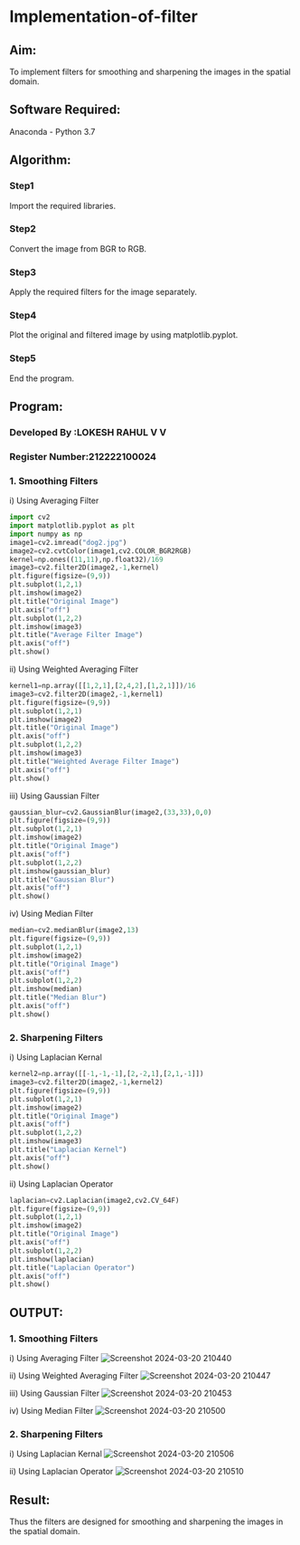 # Implementation-of-filter
## Aim:
To implement filters for smoothing and sharpening the images in the spatial domain.

## Software Required:
Anaconda - Python 3.7

## Algorithm:
### Step1
Import the required libraries.
### Step2
Convert the image from BGR to RGB.
### Step3
Apply the required filters for the image separately.
### Step4
Plot the original and filtered image by using matplotlib.pyplot.
### Step5
End the program.

## Program:
### Developed By   :LOKESH RAHUL V V
### Register Number:212222100024

### 1. Smoothing Filters

i) Using Averaging Filter
```Python
import cv2
import matplotlib.pyplot as plt
import numpy as np
image1=cv2.imread("dog2.jpg")
image2=cv2.cvtColor(image1,cv2.COLOR_BGR2RGB)
kernel=np.ones((11,11),np.float32)/169
image3=cv2.filter2D(image2,-1,kernel)
plt.figure(figsize=(9,9))
plt.subplot(1,2,1)
plt.imshow(image2)
plt.title("Original Image")
plt.axis("off")
plt.subplot(1,2,2)
plt.imshow(image3)
plt.title("Average Filter Image")
plt.axis("off")
plt.show()
```
ii) Using Weighted Averaging Filter
```Python
kernel1=np.array([[1,2,1],[2,4,2],[1,2,1]])/16
image3=cv2.filter2D(image2,-1,kernel1)
plt.figure(figsize=(9,9))
plt.subplot(1,2,1)
plt.imshow(image2)
plt.title("Original Image")
plt.axis("off")
plt.subplot(1,2,2)
plt.imshow(image3)
plt.title("Weighted Average Filter Image")
plt.axis("off")
plt.show()
```
iii) Using Gaussian Filter
```Python
gaussian_blur=cv2.GaussianBlur(image2,(33,33),0,0)
plt.figure(figsize=(9,9))
plt.subplot(1,2,1)
plt.imshow(image2)
plt.title("Original Image")
plt.axis("off")
plt.subplot(1,2,2)
plt.imshow(gaussian_blur)
plt.title("Gaussian Blur")
plt.axis("off")
plt.show()
```

iv) Using Median Filter
```Python
median=cv2.medianBlur(image2,13)
plt.figure(figsize=(9,9))
plt.subplot(1,2,1)
plt.imshow(image2)
plt.title("Original Image")
plt.axis("off")
plt.subplot(1,2,2)
plt.imshow(median)
plt.title("Median Blur")
plt.axis("off")
plt.show()
```

### 2. Sharpening Filters
i) Using Laplacian Kernal
```Python
kernel2=np.array([[-1,-1,-1],[2,-2,1],[2,1,-1]])
image3=cv2.filter2D(image2,-1,kernel2)
plt.figure(figsize=(9,9))
plt.subplot(1,2,1)
plt.imshow(image2)
plt.title("Original Image")
plt.axis("off")
plt.subplot(1,2,2)
plt.imshow(image3)
plt.title("Laplacian Kernel")
plt.axis("off")
plt.show()
```
ii) Using Laplacian Operator
```Python
laplacian=cv2.Laplacian(image2,cv2.CV_64F)
plt.figure(figsize=(9,9))
plt.subplot(1,2,1)
plt.imshow(image2)
plt.title("Original Image")
plt.axis("off")
plt.subplot(1,2,2)
plt.imshow(laplacian)
plt.title("Laplacian Operator")
plt.axis("off")
plt.show()
```

## OUTPUT:
### 1. Smoothing Filters
i) Using Averaging Filter
![Screenshot 2024-03-20 210440](https://github.com/lokeshrahulv/Implementation-of-filter/assets/118423842/af51fd00-fae1-4d85-892f-2059e1d1828d)

ii) Using Weighted Averaging Filter
![Screenshot 2024-03-20 210447](https://github.com/lokeshrahulv/Implementation-of-filter/assets/118423842/cc1b713a-2be3-4b5e-9821-b5595e02262d)

iii) Using Gaussian Filter
![Screenshot 2024-03-20 210453](https://github.com/lokeshrahulv/Implementation-of-filter/assets/118423842/8afcc29a-034c-4ce3-af8f-50b29fe28ea2)

iv) Using Median Filter
![Screenshot 2024-03-20 210500](https://github.com/lokeshrahulv/Implementation-of-filter/assets/118423842/72125faa-fd70-45ff-bef6-895edf08803d)

### 2. Sharpening Filters
i) Using Laplacian Kernal
![Screenshot 2024-03-20 210506](https://github.com/lokeshrahulv/Implementation-of-filter/assets/118423842/4be8cd6c-097b-49c2-8c30-af80aaf4df46)

ii) Using Laplacian Operator
![Screenshot 2024-03-20 210510](https://github.com/lokeshrahulv/Implementation-of-filter/assets/118423842/82976bae-0850-4402-b520-381ed801b961)

## Result:
Thus the filters are designed for smoothing and sharpening the images in the spatial domain.
